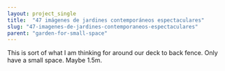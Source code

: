 ```yaml
---
layout: project_single
title:  "47 imágenes de jardines contemporáneos espectaculares"
slug: "47-imagenes-de-jardines-contemporaneos-espectaculares"
parent: "garden-for-small-space"
---
```

This is sort of what I am thinking for around our deck to back fence. Only have a small space. Maybe 1.5m.